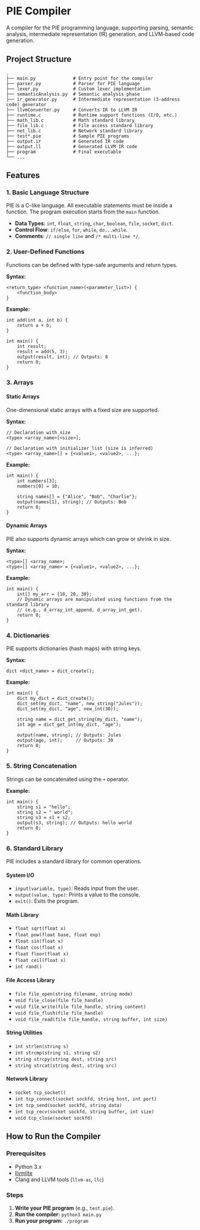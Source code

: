 # PIE Compiler

A compiler for the PIE programming language, supporting parsing, semantic analysis, intermediate representation (IR) generation, and LLVM-based code generation.

## Project Structure

```
.
├── main.py              # Entry point for the compiler
├── parser.py            # Parser for PIE language
├── lexer.py             # Custom lexer implementation
├── semanticAnalysis.py  # Semantic analysis phase
├── ir_generator.py      # Intermediate representation (3-address code) generator
├── llvmConverter.py     # Converts IR to LLVM IR
├── runtime.c            # Runtime support functions (I/O, etc.)
├── math_lib.c           # Math standard library
├── file_lib.c           # File access standard library
├── net_lib.c            # Network standard library
├── test*.pie            # Sample PIE programs
├── output.ir            # Generated IR code
├── output.ll            # Generated LLVM IR code
├── program              # Final executable
└── ...
```

## Features

### 1. Basic Language Structure

PIE is a C-like language. All executable statements must be inside a function. The program execution starts from the `main` function.

- **Data Types**: `int`, `float`, `string`, `char`, `boolean`, `file`, `socket`, `dict`.
- **Control Flow**: `if/else`, `for`, `while`, `do...while`.
- **Comments**: `// single line` and `/* multi-line */`.

### 2. User-Defined Functions

Functions can be defined with type-safe arguments and return types.

**Syntax:**
```pie
<return_type> <function_name>(<parameter_list>) {
    <function_body>
}
```

**Example:**
```pie
int add(int a, int b) {
    return a + b;
}

int main() {
    int result;
    result = add(5, 3);
    output(result, int); // Outputs: 8
    return 0;
}
```

### 3. Arrays

#### Static Arrays
One-dimensional static arrays with a fixed size are supported.

**Syntax:**
```pie
// Declaration with size
<type> <array_name>[<size>];

// Declaration with initializer list (size is inferred)
<type> <array_name>[] = {<value1>, <value2>, ...};
```

**Example:**
```pie
int main() {
    int numbers[3];
    numbers[0] = 10;

    string names[] = {"Alice", "Bob", "Charlie"};
    output(names[1], string); // Outputs: Bob
    return 0;
}
```

#### Dynamic Arrays
PIE also supports dynamic arrays which can grow or shrink in size.

**Syntax:**
```pie
<type>[] <array_name>;
<type>[] <array_name> = {<value1>, <value2>, ...};
```

**Example:**
```pie
int main() {
    int[] my_arr = {10, 20, 30};
    // Dynamic arrays are manipulated using functions from the standard library
    // (e.g., d_array_int_append, d_array_int_get).
    return 0;
}
```

### 4. Dictionaries
PIE supports dictionaries (hash maps) with string keys.

**Syntax:**
```pie
dict <dict_name> = dict_create();
```

**Example:**
```pie
int main() {
    dict my_dict = dict_create();
    dict_set(my_dict, "name", new_string("Jules"));
    dict_set(my_dict, "age", new_int(30));

    string name = dict_get_string(my_dict, "name");
    int age = dict_get_int(my_dict, "age");

    output(name, string); // Outputs: Jules
    output(age, int);     // Outputs: 30
    return 0;
}
```

### 5. String Concatenation

Strings can be concatenated using the `+` operator.

**Example:**
```pie
int main() {
    string s1 = "hello";
    string s2 = " world";
    string s3 = s1 + s2;
    output(s3, string); // Outputs: hello world
    return 0;
}
```

### 6. Standard Library

PIE includes a standard library for common operations.

#### System I/O
- `input(variable, type)`: Reads input from the user.
- `output(value, type)`: Prints a value to the console.
- `exit()`: Exits the program.

#### Math Library
- `float sqrt(float x)`
- `float pow(float base, float exp)`
- `float sin(float x)`
- `float cos(float x)`
- `float floor(float x)`
- `float ceil(float x)`
- `int rand()`

#### File Access Library
- `file file_open(string filename, string mode)`
- `void file_close(file file_handle)`
- `void file_write(file file_handle, string content)`
- `void file_flush(file file_handle)`
- `void file_read(file file_handle, string buffer, int size)`

#### String Utilities
- `int strlen(string s)`
- `int strcmp(string s1, string s2)`
- `string strcpy(string dest, string src)`
- `string strcat(string dest, string src)`

#### Network Library
- `socket tcp_socket()`
- `int tcp_connect(socket sockfd, string host, int port)`
- `int tcp_send(socket sockfd, string data)`
- `int tcp_recv(socket sockfd, string buffer, int size)`
- `void tcp_close(socket sockfd)`


## How to Run the Compiler

### Prerequisites

- Python 3.x
- [llvmlite](https://github.com/numba/llvmlite)
- Clang and LLVM tools (`llvm-as`, `llc`)

### Steps

1. **Write your PIE program** (e.g., `test.pie`).
2. **Run the compiler:** `python3 main.py`
3. **Run your program:** `./program`
